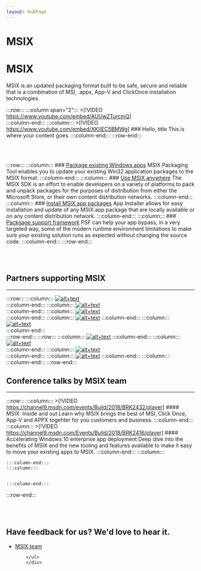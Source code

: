 ```yaml
---
layout: HubPage
---
```

<!-- 
<div style="background-color: black; padding-top: 20px; padding-bottom: 20px; margin-bottom: 40px;">
    <iframe width="560" height="315" src="https://www.youtube.com/embed/AUUwZTurcmQ" frameborder="0" allow="autoplay; encrypted-media" allowfullscreen></iframe>
</div>
 -->
# MSIX
# MSIX
MSIX is an updated packaging format built to be safe, secure and reliable that is a combination of MSI, .appx, App-V and ClickOnce installation technologies. 


<!-- :::row:::

    :::column:::
        >[!VIDEO https://www.youtube.com/embed/XKIIEC5BMWg]

    :::column-end:::
	:::column:::
	
		### [Get the MSIX SDK](color.md)
        This is an amazing description. 

    :::column-end:::
:::row-end:::
 -->

 :::row:::
    :::column span="2":::
        >[!VIDEO https://www.youtube.com/embed/AUUwZTurcmQ]       
    :::column-end:::
    :::column:::
          >[!VIDEO https://www.youtube.com/embed/XKIIEC5BMWg] 
        ### Hello, title
        This is where your content goes.
    :::column-end:::
:::row-end:::


<br>
<br>

:::row:::
    :::column:::
        ### [Package existing Windows apps](color.md)
        MSIX Packaging Tool enables you to update your existing Win32 application packages to the MSIX format.
    :::column-end:::
    :::column:::
        ### [Use MSIX anywhere](typography.md)
      The MSIX SDK is an effort to enable developers on a variety of platforms to pack and unpack packages for the purposes of distribution from either the Microsoft Store, or their own content distribution networks.
    :::column-end:::
        :::column:::
        ### [Install MSIX app packages](color.md)
        App Installer allows for easy installation and update of any MSIX app package that are locally available or on any content distribution network.
    :::column-end:::
    :::column:::
       ### [Packgage support framework](typography.md)
PSF can help your app bypass, in a very targeted way, some of the modern runtime environment limitations to make sure your existing solution runs as expected without changing the source code.
    :::column-end:::
:::row-end:::

<br>
<br>

## Partners supporting MSIX
***
:::row:::
    :::column:::
       [![alt+text](images/AdvancedInstaller_Logo.png)](https://www.advancedinstaller.com/express-edition.html)  
    :::column-end:::
    :::column:::
     [![alt+text](images/Apptimized_Logo.png)](https://www.advancedinstaller.com/express-edition.html)  
    :::column-end:::
    :::column:::
	[![alt+text](images/CloudHouse_Logo.png)](https://www.advancedinstaller.com/express-edition.html)     
	:::column-end:::
    :::column:::
	[![alt+text](images/EMCO_Software_Logo.png)](https://www.advancedinstaller.com/express-edition.html)
	 :::column-end:::
	:::column:::
	[![alt+text](images/FireGiant_Logo.png)](https://www.advancedinstaller.com/express-edition.html)     
	:::column-end:::  
:::row-end:::
:::row:::
    :::column:::
	[![alt+text](images/InfoPulse_Logo.png)](https://www.advancedinstaller.com/express-edition.html)
    :::column-end:::
	:::column:::
	[![alt+text](images/installaware-logo.png)](https://www.advancedinstaller.com/express-edition.html)     
	:::column-end:::
	:::column:::
	[![alt+text](images/Liquit_Logo.png)](https://www.advancedinstaller.com/express-edition.html)     
	:::column-end:::
    :::column:::
	[![alt+text](images/Raynet_Logo.png)](https://www.advancedinstaller.com/express-edition.html)
	:::column-end:::
	:::column:::
	:::column-end:::
:::row-end:::


## Conference talks by MSIX team
***

:::row:::
    :::column:::
	>[!VIDEO https://channel9.msdn.com/events/Build/2018/BRK2432/player]
        #### MSIX: Inside and out
        Learn why MSIX brings the best of MSI, Click Once, App-V and APPX togehter for you customers and business. 
    :::column-end:::
    :::column:::
	  >[!VIDEO https://channel9.msdn.com/Events/Build/2018/BRK2416/player] 
        #### Accelerating Windows 10 enterprise app deployment
		 Deep dive into the benefits of MSIX and the new tooling and features available to make it easy to move your existing apps to MSIX. 
    :::column-end:::
        :::column:::

    :::column-end:::
    :::column:::
   

    :::column-end:::
:::row-end:::


       
<br>
<br>


<div class="container centered pageFooter">
        <h2>Have feedback for us? We'd love to hear it.</h2>
        <ul class="links">
           <li>
                <a href="mailto:aiacare@microsoft.com">
                    MSIX team
                </a>
            </li>
           
        </ul>
		</div>


<!--
 <div class="container centered pageFooter">
        <h2>Keep in touch with us</h2>
        <ul class="links">
           <li>
                <a href="https://techcommunity.microsoft.com/t5/MSIX/ct-p/MSIX">
                    MSIX tech community
                </a>
            </li>
            <li>
                <a href="https://github.com/Microsoft/MSIX-PackageSupportFramework/issues">
                    Package Support Framework
                </a>
            </li>
            <li>
                <a href="https://github.com/Microsoft/msix-packaging/issues">
                    MSIX SDK
                </a>
            </li>
            <li>
                <a href="http://twitter.com/#!/search/realtime/%23msix">
                    Twitter
                </a>
            </li>
            
        </ul>
		</div>
-->
